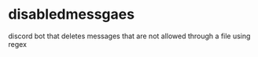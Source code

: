 # disabledmessgaes
discord bot that deletes messages that are not allowed through a file using regex
